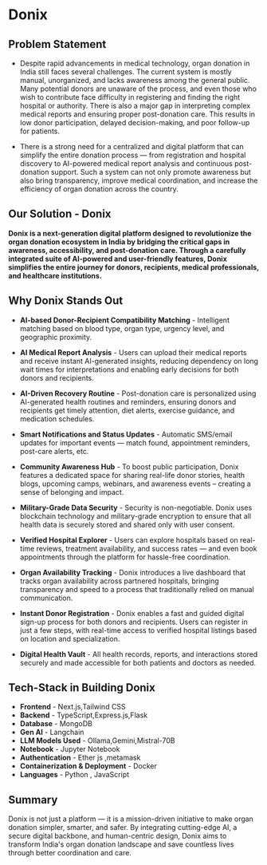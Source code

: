 # Donix

## **Problem Statement** 

- Despite rapid advancements in medical technology, organ donation in India still faces several challenges. The current system is mostly manual, unorganized, and lacks awareness among the general public. Many potential donors are unaware of the process, and even those who wish to contribute face difficulty in registering and finding the right hospital or authority. There is also a major gap in interpreting complex medical reports and ensuring proper post-donation care. This results in low donor participation, delayed decision-making, and poor follow-up for patients.

- There is a strong need for a centralized and digital platform that can simplify the entire donation process — from registration and hospital discovery to AI-powered medical report analysis and continuous post-donation support. Such a system can not only promote awareness but also bring transparency, improve medical coordination, and increase the efficiency of organ donation across the country.

## **Our Solution - Donix**
 
**Donix is a next-generation digital platform designed to revolutionize the organ donation ecosystem in India by bridging the critical gaps in awareness, accessibility, and post-donation care. Through a carefully integrated suite of AI-powered and user-friendly features, Donix simplifies the entire journey for donors, recipients, medical professionals, and healthcare institutions.**

## Why Donix Stands Out

- **AI-based Donor-Recipient Compatibility Matching** - Intelligent matching based on blood type, organ type, urgency level, and geographic proximity.

- **AI Medical Report Analysis** - Users can upload their medical reports and receive instant AI-generated insights, reducing dependency on long wait times for interpretations and enabling early decisions for both donors and recipients.

- **AI-Driven Recovery Routine** - Post-donation care is personalized using AI-generated health routines and reminders, ensuring donors and recipients get timely attention, diet alerts, exercise guidance, and medication schedules.

- **Smart Notifications and Status Updates** - Automatic SMS/email updates for important events — match found, appointment reminders, post-care alerts, etc.

- **Community Awareness Hub** - To boost public participation, Donix features a dedicated space for sharing real-life donor stories, health blogs, upcoming camps, webinars, and awareness events – creating a sense of belonging and impact.

- **Military-Grade Data Security** - Security is non-negotiable. Donix uses blockchain technology and military-grade encryption to ensure that all health data is securely stored and shared only with user consent.

- **Verified Hospital Explorer** - Users can explore hospitals based on real-time reviews, treatment availability, and success rates — and even book appointments through the platform for hassle-free coordination.

- **Organ Availability Tracking** - Donix introduces a live dashboard that tracks organ availability across partnered hospitals, bringing transparency and speed to a process that traditionally relied on manual communication.

- **Instant Donor Registration** - Donix enables a fast and guided digital sign-up process for both donors and recipients. Users can register in just a few steps, with real-time access to verified hospital listings based on location and specialization.

- **Digital Health Vault** - All health records, reports, and interactions stored securely and made accessible for both patients and doctors as needed.

## Tech-Stack in Building Donix
- **Frontend** - Next.js,Tailwind CSS
- **Backend** - TypeScript,Express.js,Flask
- **Database** - MongoDB
- **Gen AI** - Langchain
- **LLM Models Used** - Ollama,Gemini,Mistral-70B
- **Notebook** - Jupyter Notebook
- **Authentication** - Ether js ,metamask
- **Containerization & Deployment** - Docker
- **Languages** - Python , JavaScript

## Summary 
Donix is not just a platform — it is a mission-driven initiative to make organ donation simpler, smarter, and safer. By integrating cutting-edge AI, a secure digital backbone, and human-centric design, Donix aims to transform India's organ donation landscape and save countless lives through better coordination and care.